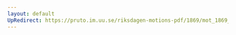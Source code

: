 ```yaml
---
layout: default
UpRedirect: https://pruto.im.uu.se/riksdagen-motions-pdf/1869/mot_1869__ak__312/mot_1869__ak__312-002.pdf
---
```

